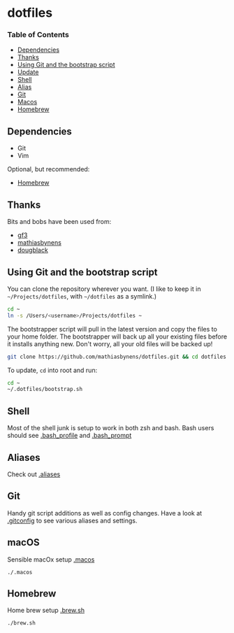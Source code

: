 # dotfiles

### Table of Contents
- [Dependencies](#dependencies)
- [Thanks](#thanks)
- [Using Git and the bootstrap script](#using-git-and-the-bootstrap-script)
- [Update](#update)
- [Shell](#shell)
- [Alias](#alias)
- [Git](#git)
- [Macos](#macos)
- [Homebrew](#homebrew)

## Dependencies
- Git
- Vim

Optional, but recommended:
- [Homebrew](http://mxcl.github.com/homebrew/)


## Thanks
Bits and bobs have been used from:
- [gf3](https://github.com/gf3/dotfiles/tree/v1.0.0)
- [mathiasbynens](https://github.com/mathiasbynens/dotfiles)
- [dougblack](http://dougblack.io/words/a-good-vimrc.html)

## Using Git and the bootstrap script

You can clone the repository wherever you want. (I like to keep it in `~/Projects/dotfiles`, with `~/dotfiles` as a symlink.) 
```bash
cd ~
ln -s /Users/<username>/Projects/dotfiles ~
```

The bootstrapper script will pull in the latest version and copy the files to your home folder. The bootstrapper will back up all your existing files before it installs anything new. Don't worry, all your old files will be backed up!

```bash
git clone https://github.com/mathiasbynens/dotfiles.git && cd dotfiles && source bootstrap.sh
```

To update, `cd` into root and run:

```bash
cd ~
~/.dotfiles/bootstrap.sh
```

## Shell
Most of the shell junk is setup to work in both zsh and bash. Bash users should see [.bash_profile](.bash_profile) and [.bash_prompt](.bash_prompt)

## Aliases
Check out [.aliases](.aliases)

## Git
Handy git script additions as well as config changes.
Have a look at [.gitconfig](.gitconfig) to see various aliases and settings.

## macOS
Sensible macOx setup [.macos](.macos)
```
./.macos
```

## Homebrew
Home brew setup [.brew.sh](.brew.sh)
```
./brew.sh
```
